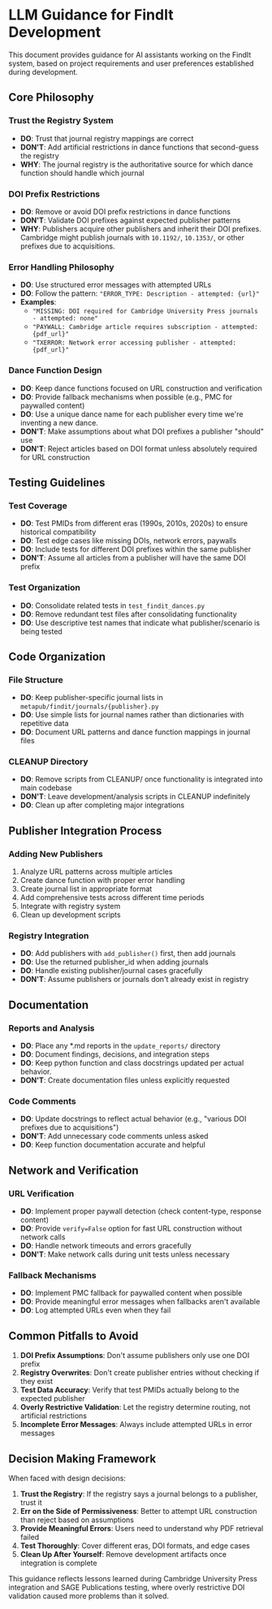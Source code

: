 # LLM Guidance for FindIt Development

This document provides guidance for AI assistants working on the FindIt system, based on project requirements and user preferences established during development.

## Core Philosophy

### Trust the Registry System
- **DO**: Trust that journal registry mappings are correct
- **DON'T**: Add artificial restrictions in dance functions that second-guess the registry
- **WHY**: The journal registry is the authoritative source for which dance function should handle which journal

### DOI Prefix Restrictions
- **DO**: Remove or avoid DOI prefix restrictions in dance functions
- **DON'T**: Validate DOI prefixes against expected publisher patterns
- **WHY**: Publishers acquire other publishers and inherit their DOI prefixes. Cambridge might publish journals with `10.1192/`, `10.1353/`, or other prefixes due to acquisitions.

### Error Handling Philosophy
- **DO**: Use structured error messages with attempted URLs
- **DO**: Follow the pattern: `"ERROR_TYPE: Description - attempted: {url}"`
- **Examples**:
  - `"MISSING: DOI required for Cambridge University Press journals - attempted: none"`
  - `"PAYWALL: Cambridge article requires subscription - attempted: {pdf_url}"`
  - `"TXERROR: Network error accessing publisher - attempted: {pdf_url}"`

### Dance Function Design
- **DO**: Keep dance functions focused on URL construction and verification
- **DO**: Provide fallback mechanisms when possible (e.g., PMC for paywalled content)
- **DO**: Use a unique dance name for each publisher every time we're inventing a new dance.
- **DON'T**: Make assumptions about what DOI prefixes a publisher "should" use
- **DON'T**: Reject articles based on DOI format unless absolutely required for URL construction

## Testing Guidelines

### Test Coverage
- **DO**: Test PMIDs from different eras (1990s, 2010s, 2020s) to ensure historical compatibility
- **DO**: Test edge cases like missing DOIs, network errors, paywalls
- **DO**: Include tests for different DOI prefixes within the same publisher
- **DON'T**: Assume all articles from a publisher will have the same DOI prefix

### Test Organization
- **DO**: Consolidate related tests in `test_findit_dances.py`
- **DO**: Remove redundant test files after consolidating functionality
- **DO**: Use descriptive test names that indicate what publisher/scenario is being tested

## Code Organization

### File Structure
- **DO**: Keep publisher-specific journal lists in `metapub/findit/journals/{publisher}.py`
- **DO**: Use simple lists for journal names rather than dictionaries with repetitive data
- **DO**: Document URL patterns and dance function mappings in journal files

### CLEANUP Directory
- **DO**: Remove scripts from CLEANUP/ once functionality is integrated into main codebase
- **DON'T**: Leave development/analysis scripts in CLEANUP indefinitely
- **DO**: Clean up after completing major integrations

## Publisher Integration Process

### Adding New Publishers
1. Analyze URL patterns across multiple articles
2. Create dance function with proper error handling
3. Create journal list in appropriate format
4. Add comprehensive tests across different time periods
5. Integrate with registry system
6. Clean up development scripts

### Registry Integration
- **DO**: Add publishers with `add_publisher()` first, then add journals
- **DO**: Use the returned publisher_id when adding journals
- **DO**: Handle existing publisher/journal cases gracefully
- **DON'T**: Assume publishers or journals don't already exist in registry

## Documentation

### Reports and Analysis
- **DO**: Place any *.md reports in the `update_reports/` directory
- **DO**: Document findings, decisions, and integration steps
- **DO**: Keep python function and class docstrings updated per actual behavior.
- **DON'T**: Create documentation files unless explicitly requested

### Code Comments
- **DO**: Update docstrings to reflect actual behavior (e.g., "various DOI prefixes due to acquisitions")
- **DON'T**: Add unnecessary code comments unless asked
- **DO**: Keep function documentation accurate and helpful

## Network and Verification

### URL Verification
- **DO**: Implement proper paywall detection (check content-type, response content)
- **DO**: Provide `verify=False` option for fast URL construction without network calls
- **DO**: Handle network timeouts and errors gracefully
- **DON'T**: Make network calls during unit tests unless necessary

### Fallback Mechanisms
- **DO**: Implement PMC fallback for paywalled content when possible
- **DO**: Provide meaningful error messages when fallbacks aren't available
- **DO**: Log attempted URLs even when they fail

## Common Pitfalls to Avoid

1. **DOI Prefix Assumptions**: Don't assume publishers only use one DOI prefix
2. **Registry Overwrites**: Don't create publisher entries without checking if they exist
3. **Test Data Accuracy**: Verify that test PMIDs actually belong to the expected publisher
4. **Overly Restrictive Validation**: Let the registry determine routing, not artificial restrictions
5. **Incomplete Error Messages**: Always include attempted URLs in error messages

## Decision Making Framework

When faced with design decisions:

1. **Trust the Registry**: If the registry says a journal belongs to a publisher, trust it
2. **Err on the Side of Permissiveness**: Better to attempt URL construction than reject based on assumptions
3. **Provide Meaningful Errors**: Users need to understand why PDF retrieval failed
4. **Test Thoroughly**: Cover different eras, DOI formats, and edge cases
5. **Clean Up After Yourself**: Remove development artifacts once integration is complete

This guidance reflects lessons learned during Cambridge University Press integration and SAGE Publications testing, where overly restrictive DOI validation caused more problems than it solved.
